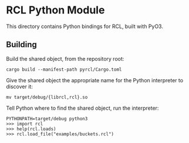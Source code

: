 # RCL Python Module

This directory contains Python bindings for RCL, built with PyO3.

## Building

Build the shared object, from the repository root:

    cargo build --manifest-path pyrcl/Cargo.toml

Give the shared object the appropriate name for the Python interpreter to
discover it:

    mv target/debug/{librcl,rcl}.so

Tell Python where to find the shared object, run the interpreter:

    PYTHONPATH=target/debug python3
    >>> import rcl
    >>> help(rcl.loads)
    >>> rcl.load_file("examples/buckets.rcl")
